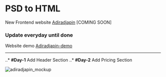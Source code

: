 # PSD to HTML
New Frontend website [Adiradjapin](http://adiradjapin.com/) [COMING SOON]

### Update everyday until done
Website demo [Adiradjapin-demo](https://solvedia.github.io/adiradjapin/)

***
..* **#Day-1** Add Header Section
..* **#Day-2** Add Pricing Section


![adiradjapin_mockup](https://github.com/solvedia/adiradjapin/blob/master/layout_design.jpg)
